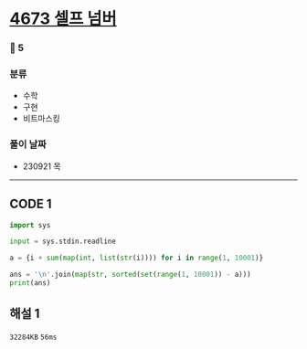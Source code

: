 # [4673 셀프 넘버](https://www.acmicpc.net/problem/4673)

### 🥈 5

### 분류

- 수학
- 구현
- 비트마스킹

### 풀이 날짜

- 230921 목

---

## CODE 1

```python
import sys

input = sys.stdin.readline

a = {i + sum(map(int, list(str(i)))) for i in range(1, 10001)}

ans = '\n'.join(map(str, sorted(set(range(1, 10001)) - a)))
print(ans)
```

## 해설 1

`32284KB` `56ms`
